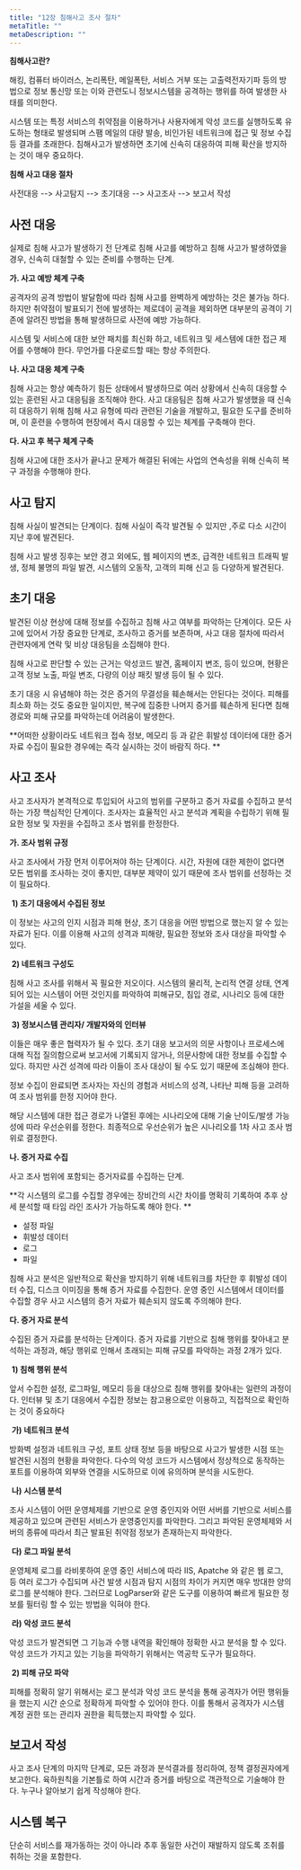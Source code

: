 ```yaml
---
title: "12장 침해사고 조사 절차"
metaTitle: ""
metaDescription: ""
---
```


**침해사고란?**

해킹, 컴퓨터 바이러스, 논리폭탄, 메일폭탄, 서비스 거부 또는 고출력전자기파 등의 방법으로 정보 통신망 또는 이와 관련도니 정보시스템을 공격하는 행위를 하여 발생한 사태를 의미한다.

시스템 또는 특정 서비스의 취약점을 이용하거나 사용자에게 악성 코드를 실행하도록 유도하는 형태로 발생되며 스팸 메일의 대량 발송, 비인가된 네트워크에 접근 및 정보 수집 등 결과를 초래한다. 침해사고가 발생하면 초기에 신속히 대응하여 피해 확산을 방지하는 것이 매우 중요하다.  

**침해 사고 대응 절차**

사전대응 --> 사고탐지 --> 초기대응 --> 사고조사 --> 보고서 작성

## 사전 대응

실제로 침해 사고가 발생하기 전 단계로 침해 사고를 예방하고 침해 사고가 발생하였을 경우, 신속히 대철할 수 있는 준비를 수행하는 단계. 

**가. 사고 예방 체계 구축**

공격자의 공격 방법이 발달함에 따라 침해 사고를 완벽하게 예방하는 것은 불가능 하다. 하지만 취약점이 발표되기 전에 발생하는 제로데이 공격을 제외하면 대부분의 공격이 기존에 알려진 방법을 통해 발생하므로 사전에 예방 가능하다. 

시스템 및 서비스에 대한 보안 패치를 최신화 하고, 네트워크 및 세스템에 대한 접근 제어를 수행해야 한다. 무언가를 다운로드할 때는 항상 주의한다.

**나. 사고 대응 체계 구축**

침해 사고는 항상 예측하기 힘든 상태에서 발생하므로 여러 상황에서 신속히 대응할 수 있는 훈련된 사고 대응팀을 조직해야 한다.  사고 대응팀은 침해 사고가 발생했을 때 신속히 대응하기 위해 침해 사고 유형에 따라 관련된 기술을 개발하고, 필요한 도구를 준비하며, 이 훈련을 수행하여 현장에서 즉시 대응할 수 있는 체계를 구축해야 한다. 

**다. 사고 후 복구 체계 구축**

침해 사고에 대한 조사가 끝나고 문제가 해결된 뒤에는 사업의 연속성을 위해 신속히 복구 과정을 수행해야 한다. 

## 사고 탐지

침해 사실이 발견되는 단계이다. 침해 사실이 즉각 발견될 수 있지만 ,주로 다소 시간이 지난 후에 발견된다. 

침해 사고 발생 징후는 보안 경고 외에도, 웹 페이지의 변조, 급격한 네트워크 트래픽 발생, 정체 불명의 파일 발견, 시스템의 오동작, 고객의 피해 신고 등 다양하게 발견된다. 

## 초기 대응

발견된 이상 현상에 대해 정보를 수집하고 침해 사고 여부를 파악하는 단계이다. 모든 사고에 있어서 가장 중요한 단계로, 조사하고 증거를 보존하며, 사고 대응 절차에 따라서 관련자에게 연락 및 비상 대응팀을 소집해야 한다. 

침해 사고로 판단할 수 있는 근거는 악성코드 발견, 홈페이지 변조, 등이 있으며, 현황은 고객 정보 노출, 파일 변조, 다량의 이상 패킷 발생 등이 될 수 있다. 

초기 대응 시 유념해야 하는 것은 증거의 무결성을 훼손해서는 안된다는 것이다. 피해를 최소화 하는 것도 중요한 일이지만, 복구에 집중한 나머지 증거를 훼손하게 된다면 침해 경로와 피해 규모를 파악하는데 어려움이 발생한다. 

**어떠한 상황이라도 네트워크 접속 정보, 메모리 등 과 같은 휘발성 데이터에 대한 증거 자료 수집이 필요한 경우에는 즉각 실시하는 것이 바람직 하다. **

## 사고 조사

사고 조사자가 본격적으로 투입되어 사고의 범위를 구분하고 증거 자료를 수집하고 분석하는 가장 핵심적인 단계이다. 조사자는 효율적인 사고 분석과 계획을 수립하기 위해 필요한 정보 및 자원을 수집하고 조사 범위를 한정한다. 

**가. 조사 범위 규정**

사고 조사에서 가장 먼저 이루어져야 하는 단계이다. 시간, 자원에 대한 제한이 없다면 모든 범위를 조사하는 것이 좋지만,  대부분 제약이 있기 때문에 조사 범위를 선정하는 것이 필요하다. 

​	**1) 초기 대응에서 수집된 정보**

이 정보는 사고의 인지 시점과 피해 현상, 초기 대응을 어떤 방법으로 했는지 알 수 있는 자료가 된다. 이를 이용해 사고의 성격과 피해량, 필요한 정보와 조사 대상을 파악할 수 있다. 

​	**2) 네트워크 구성도**

침해 사고 조사를 위해서 꼭 필요한 저오이다. 시스템의 물리적, 논리적 연결 상태, 연계되어 있는 시스템이 어떤 것인지를 파악하여 피해규모, 침입 경로, 시나리오 등에 대한 가설을 세울 수 있다. 

​	**3) 정보시스템 관리자/ 개발자와의 인터뷰**

이들은 매우 좋은 협력자가 될 수  있다. 초기 대응 보고서의 의문 사항이나 프로세스에 대해 직접 질의함으로써 보고서에 기록되지 않거나, 의문사항에 대한 정보를 수집할 수 있다. 하지만 사건 성격에 따라 이들이 조사 대상이 될 수도 있기 때문에 조심해야 한다. 

정보 수집이 완료되면 조사자는 자신의 경험과 서비스의 성격, 나타난 피해 등을 고려하여 조사 범위를 한정 지어야 한다. 

해당 시스템에 대한 접근 경로가 나열된 후에는 시나리오에 대해 기술 난이도/발생 가능성에 따라 우선순위를 정한다. 최종적으로 우선순위가 높은 시나리오를 1차 사고 조사 범위로 결정한다. 

**나. 증거 자료 수집**

사고 조사 범위에 포함되는 증거자료를 수집하는 단계. 

**각 시스템의 로그를 수집할 경우에는 장비간의 시간 차이를 명확히 기록하여 추후 상세 분석할 때 타임 라인 조사가 가능하도록 해야 한다. **

- 설정 파일
- 휘발성 데이터
- 로그
- 파일

침해 사고 분석은 일반적으로 확산을 방지하기 위해 네트워크를 차단한 후 휘발성 데이터 수집, 디스크 이미징을 통해 증거 자료를 수집한다. 운영 중인 시스템에서 데이터를 수집할 경우 사고 시스템의 증거 자료가 훼손되지 않도록 주의해야 한다. 

**다. 증거 자료 분석**

수집된 증거 자료를 분석하는 단계이다. 증거 자료를 기반으로 침해 행위를 찾아내고 분석하는 과정과, 해당 행위로 인해서 초래되는 피해 규모를 파악하는 과정 2개가 있다. 

​	**1) 침해 행위 분석**

앞서 수집한 설정, 로그파일, 메모리 등을 대상으로 침해 행위를 찾아내는 일련의 과정이다. 인터뷰 및 초기 대응에서 수집한 정보는 참고용으로만 이용하고, 직접적으로 확인하는 것이 중요하다 

​		**가) 네트워크 분석**

방화벽 설정과 네트워크 구성, 포트 상태 정보 등을 바탕으로 사고가 발생한 시점 또는 발견된 시점의 현황을 파악한다. 다수의 악성 코드가 시스템에서 정상적으로 동작하는 포트를 이용하여 외부와 연결을 시도하므로 이에 유의하며 분석을 시도한다. 

​		**나) 시스템 분석**

조사 시스템이 어떤 운영체제를 기반으로 운영 중인지와 어떤 서버를 기반으로 서비스를 제공하고 있으며 관련된 서비스가 운영중인지를 파악한다. 그리고 파악된 운영체제와 서버의 종류에 따라서 최근 발표된 취약점 정보가 존재하는지 파악한다. 

​		**다) 로그 파일 분석**

운영체제 로그를 라비롯하여 운영 중인 서비스에 따라 IIS, Apatche 와 같은 웹 로그, 등 여러 로그가 수집되며 사건 발생 시점과 탐지 시점의 차이가 커지면 매우 방대한 양의 로그를 분석해야 한다. 그러므로 LogParser와 같은 도구를 이용하여 빠르게 필요한 정보를 필터링 할 수 있는 방법을 익혀야 한다. 

​		**라) 악성 코드 분석**

악성 코드가 발견되면 그 기능과 수행 내역을 확인해야 정확한 사고 분석을 할 수 있다. 악성 코드가 가지고 있는 기능을 파악하기 위해서는 역공학 도구가 필요하다. 

​	**2) 피해 규모 파악**

피해를 정확히 알기 위해서는 로그 분석과 악성 코드 분석을 통해 공격자가 어떤 행위들을 했는지 시간 순으로 정확하게 파악할 수 있어야 한다. 이를 통해서 공격자가 시스템 계정 권한 또는 관리자 권한을 획득했는지 파악할 수 있다. 



## 보고서 작성

사고 조사 단계의 마지막 단계로, 모든 과정과 분석결과를 정리하여, 정책 결정권자에게 보고한다. 육하원칙을 기본틀로 하여 시간과 증거를 바탕으로 객관적으로 기술해야 한다. 누구나 알아보기 쉽게 작성해야 한다. 

## 시스템 복구

단순히 서비스를 재가동하는 것이 아니라 추후 동일한 사건이 재발하지 않도록 조취를 취하는 것을 포함한다. 